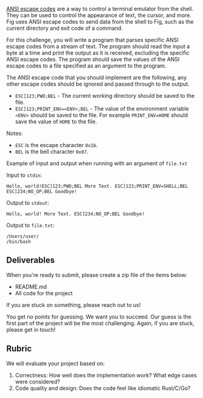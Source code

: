 [ANSI escape codes](https://en.wikipedia.org/wiki/ANSI_escape_code) are a way to control a terminal emulator from the shell. They can be used to control the appearance of text, the cursor, and more. Fig uses ANSI escape codes to send data from the shell to Fig, such as the current directory and exit code of a command.

For this challenge, you will write a program that parses specific ANSI escape codes from a stream of text. The program should read the input a byte at a time and print the output as it is received, excluding the specific ANSI escape codes. The program should save the values of the ANSI escape codes to a file specified as an argument to the program.

The ANSI escape code that you should implement are the following, any other escape codes should be ignored and passed through to the output.

- `ESC]123;PWD;BEL` - The current working directory should be saved
to the file.
- `ESC]123;PRINT_ENV=<ENV>;BEL` - The value of the environment variable
`<ENV>` should be saved to the file. For example `PRINT_ENV=HOME` should
save the value of `HOME` to the file.

Notes:

- `ESC` is the escape character `0x1b`.
- `BEL` is the bell character `0x07`.

Example of input and output when running with an argument of `file.txt`

Input to `stdin`:

```
Hello, world!ESC]123;PWD;BEL More Text. ESC]123;PRINT_ENV=SHELL;BEL ESC]234;NO_OP;BEL Goodbye!
```

Output to `stdout`:

```
Hello, world! More Text. ESC]234;NO_OP;BEL Goodbye!
```

Output to `file.txt`:

```
/Users/user/
/bin/bash
```

## Deliverables

When you're ready to submit, please create a zip file of the items below:

- README.md
- All code for the project

If you are stuck on something, please reach out to us!

You get no points for guessing. We want you to succeed. Our guess is the first part of the project will be the most challenging. Again, if you are stuck, please get in touch!

## Rubric

We will evaluate your project based on:

1. Correctness: How well does the implementation work? What edge cases were considered?
2. Code quality and design: Does the code feel like idiomatic Rust/C/Go?
